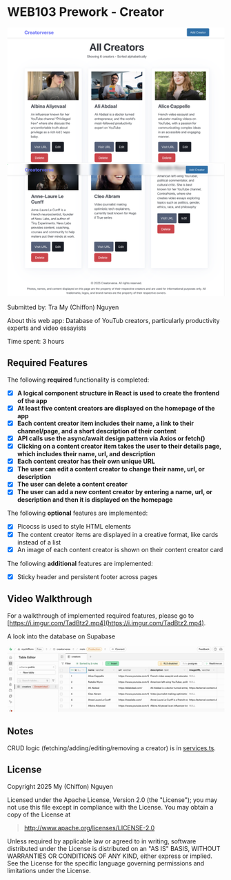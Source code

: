 # WEB103 Prework - Creator 

![Header + ShowAll](./assets/preview-1.png)
![ShowAll + Footer](./assets/preview-2.png)

Submitted by: Tra My (Chiffon) Nguyen

About this web app: Database of YouTub creators, particularly productivity experts and video essayists

Time spent: 3 hours

## Required Features

The following **required** functionality is completed:

- [x] **A logical component structure in React is used to create the frontend of the app**
- [x] **At least five content creators are displayed on the homepage of the app**
- [x] **Each content creator item includes their name, a link to their channel/page, and a short description of their content**
- [x] **API calls use the async/await design pattern via Axios or fetch()**
- [x] **Clicking on a content creator item takes the user to their details page, which includes their name, url, and description**
- [x] **Each content creator has their own unique URL**
- [x] **The user can edit a content creator to change their name, url, or description**
- [x] **The user can delete a content creator**
- [x] **The user can add a new content creator by entering a name, url, or description and then it is displayed on the homepage**

The following **optional** features are implemented:

- [x] Picocss is used to style HTML elements
- [x] The content creator items are displayed in a creative format, like cards instead of a list
- [x] An image of each content creator is shown on their content creator card

The following **additional** features are implemented:

* [x] Sticky header and persistent footer across pages

## Video Walkthrough

For a walkthrough of implemented required features, please go to [https://i.imgur.com/TadBtz2.mp4](https://i.imgur.com/TadBtz2.mp4).

A look into the database on Supabase

![Supabase Database](./assets/supabase.png)

## Notes

CRUD logic (fetching/adding/editing/removing a creator) is in [services.ts](./src/services.ts).

## License

Copyright 2025 My (Chiffon) Nguyen

Licensed under the Apache License, Version 2.0 (the "License"); you may not use this file except in compliance with the License. You may obtain a copy of the License at

> http://www.apache.org/licenses/LICENSE-2.0

Unless required by applicable law or agreed to in writing, software distributed under the License is distributed on an "AS IS" BASIS, WITHOUT WARRANTIES OR CONDITIONS OF ANY KIND, either express or implied. See the License for the specific language governing permissions and limitations under the License.
